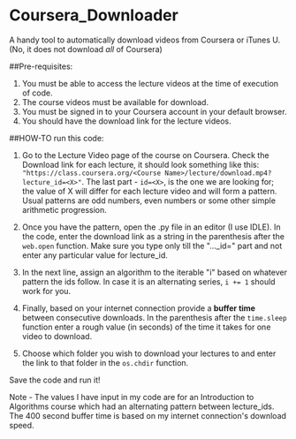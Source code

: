 Coursera_Downloader
===================

A handy tool to automatically download videos from Coursera or iTunes U. (No, it does not download *all* of Coursera)


##Pre-requisites:

1. You must be able to access the lecture videos at the time of execution of code.
  1. The course videos must be available for download.
  2. You must be signed in to your Coursera account in your default browser.
2. You should have the download link for the lecture videos.

##HOW-TO run this code:

1. Go to the Lecture Video page of the course on Coursera. Check the Download link for each lecture, it should look something like this: 
	`"https://class.coursera.org/<Course Name>/lecture/download.mp4?lecture_id=<X>"`.
The last part - `id=<X>`, is the one we are looking for; the value of X will differ for each lecture video and will form a pattern. Usual patterns are odd numbers, even numbers or some other simple arithmetic progression.

2. Once you have the pattern, open the .py file in an editor (I use IDLE). In the code, enter the download link as a string in the parenthesis after the `web.open` function. Make sure you type only till the "..._id=" part and not enter any particular value for lecture_id. 

3. In the next line, assign an algorithm to the iterable "i" based on whatever pattern the ids follow. In case it is an alternating series, `i += 1` should work for you.

4. Finally, based on your internet connection provide a **buffer time** between consecutive downloads. In the parenthesis after the `time.sleep` function enter a rough value (in seconds) of the time it takes for one video to download.

5. Choose which folder you wish to download your lectures to and enter the link to that folder in the `os.chdir` function.

Save the code and run it!

Note - The values I have input in my code are for an Introduction to Algorithms course which had an alternating pattern between lecture_ids. The 400 second buffer time is based on my internet connection's download speed.
